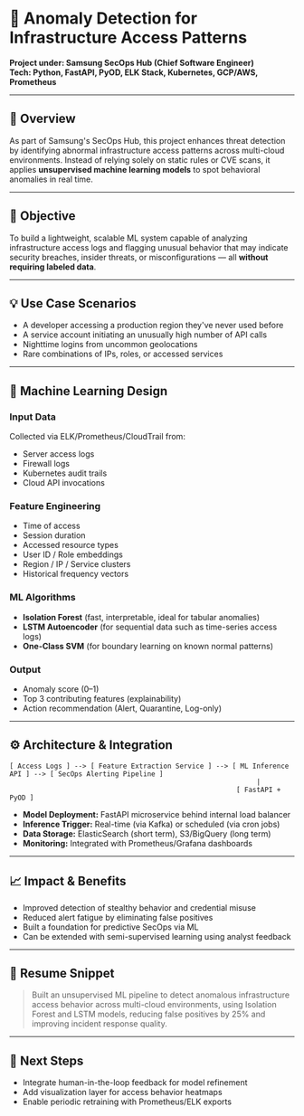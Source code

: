 
# 🔐 Anomaly Detection for Infrastructure Access Patterns  
**Project under: Samsung SecOps Hub (Chief Software Engineer)**  
**Tech: Python, FastAPI, PyOD, ELK Stack, Kubernetes, GCP/AWS, Prometheus**

---

## 📌 Overview  
As part of Samsung's SecOps Hub, this project enhances threat detection by identifying abnormal infrastructure access patterns across multi-cloud environments. Instead of relying solely on static rules or CVE scans, it applies **unsupervised machine learning models** to spot behavioral anomalies in real time.

---

## 🎯 Objective  
To build a lightweight, scalable ML system capable of analyzing infrastructure access logs and flagging unusual behavior that may indicate security breaches, insider threats, or misconfigurations — all **without requiring labeled data**.

---

## 💡 Use Case Scenarios  
- A developer accessing a production region they've never used before  
- A service account initiating an unusually high number of API calls  
- Nighttime logins from uncommon geolocations  
- Rare combinations of IPs, roles, or accessed services

---

## 🧠 Machine Learning Design  

### Input Data  
Collected via ELK/Prometheus/CloudTrail from:  
- Server access logs  
- Firewall logs  
- Kubernetes audit trails  
- Cloud API invocations  

### Feature Engineering  
- Time of access  
- Session duration  
- Accessed resource types  
- User ID / Role embeddings  
- Region / IP / Service clusters  
- Historical frequency vectors  

### ML Algorithms  
- **Isolation Forest** (fast, interpretable, ideal for tabular anomalies)  
- **LSTM Autoencoder** (for sequential data such as time-series access logs)  
- **One-Class SVM** (for boundary learning on known normal patterns)  

### Output  
- Anomaly score (0–1)  
- Top 3 contributing features (explainability)  
- Action recommendation (Alert, Quarantine, Log-only)

---

## ⚙️ Architecture & Integration  

```
[ Access Logs ] --> [ Feature Extraction Service ] --> [ ML Inference API ] --> [ SecOps Alerting Pipeline ]
                                                             |
                                                        [ FastAPI + PyOD ]
```

- **Model Deployment:** FastAPI microservice behind internal load balancer  
- **Inference Trigger:** Real-time (via Kafka) or scheduled (via cron jobs)  
- **Data Storage:** ElasticSearch (short term), S3/BigQuery (long term)  
- **Monitoring:** Integrated with Prometheus/Grafana dashboards  

---

## 📈 Impact & Benefits  
- Improved detection of stealthy behavior and credential misuse  
- Reduced alert fatigue by eliminating false positives  
- Built a foundation for predictive SecOps via ML  
- Can be extended with semi-supervised learning using analyst feedback

---

## 📝 Resume Snippet  
> Built an unsupervised ML pipeline to detect anomalous infrastructure access behavior across multi-cloud environments, using Isolation Forest and LSTM models, reducing false positives by 25% and improving incident response quality.

---

## 🔗 Next Steps  
- Integrate human-in-the-loop feedback for model refinement  
- Add visualization layer for access behavior heatmaps  
- Enable periodic retraining with Prometheus/ELK exports  
